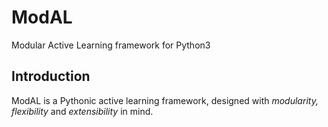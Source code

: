 # ModAL
Modular Active Learning framework for Python3

## Introduction
ModAL is a Pythonic active learning framework, designed with *modularity, flexibility* and *extensibility* in mind.
